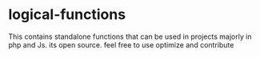 # logical-functions
This contains standalone functions that can be used in projects majorly in php and Js. its open source. feel free to use optimize and contribute

